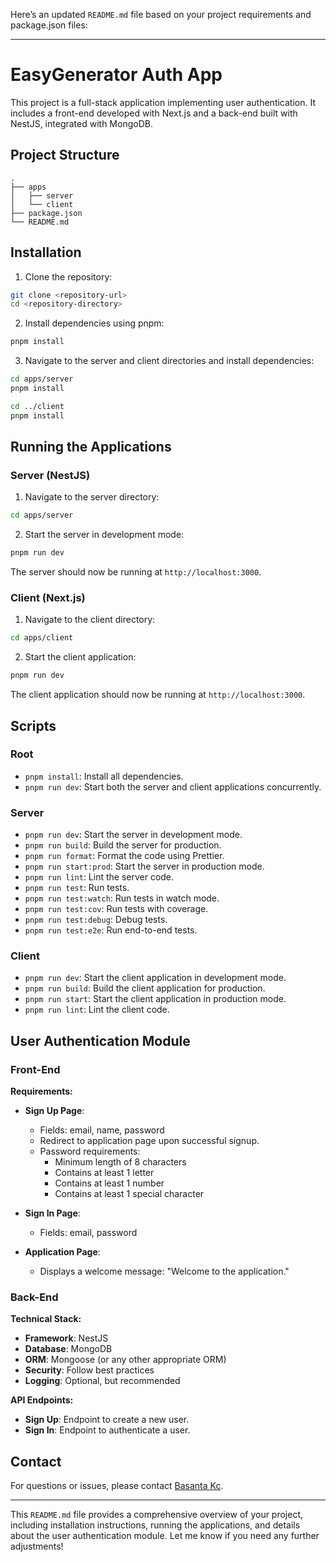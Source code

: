 Here’s an updated `README.md` file based on your project requirements and package.json files:

---

# EasyGenerator Auth App

This project is a full-stack application implementing user authentication. It includes a front-end developed with Next.js and a back-end built with NestJS, integrated with MongoDB.

## Project Structure

```
.
├── apps
│   ├── server
│   └── client
├── package.json
└── README.md
```

## Installation

1. Clone the repository:

```bash
git clone <repository-url>
cd <repository-directory>
```

2. Install dependencies using pnpm:

```bash
pnpm install
```

3. Navigate to the server and client directories and install dependencies:

```bash
cd apps/server
pnpm install

cd ../client
pnpm install
```

## Running the Applications

### Server (NestJS)

1. Navigate to the server directory:

```bash
cd apps/server
```

2. Start the server in development mode:

```bash
pnpm run dev
```

The server should now be running at `http://localhost:3000`.

### Client (Next.js)

1. Navigate to the client directory:

```bash
cd apps/client
```

2. Start the client application:

```bash
pnpm run dev
```

The client application should now be running at `http://localhost:3000`.

## Scripts

### Root

- `pnpm install`: Install all dependencies.
- `pnpm run dev`: Start both the server and client applications concurrently.

### Server

- `pnpm run dev`: Start the server in development mode.
- `pnpm run build`: Build the server for production.
- `pnpm run format`: Format the code using Prettier.
- `pnpm run start:prod`: Start the server in production mode.
- `pnpm run lint`: Lint the server code.
- `pnpm run test`: Run tests.
- `pnpm run test:watch`: Run tests in watch mode.
- `pnpm run test:cov`: Run tests with coverage.
- `pnpm run test:debug`: Debug tests.
- `pnpm run test:e2e`: Run end-to-end tests.

### Client

- `pnpm run dev`: Start the client application in development mode.
- `pnpm run build`: Build the client application for production.
- `pnpm run start`: Start the client application in production mode.
- `pnpm run lint`: Lint the client code.

## User Authentication Module

### Front-End

**Requirements:**

- **Sign Up Page**: 
  - Fields: email, name, password
  - Redirect to application page upon successful signup.
  - Password requirements:
    - Minimum length of 8 characters
    - Contains at least 1 letter
    - Contains at least 1 number
    - Contains at least 1 special character

- **Sign In Page**: 
  - Fields: email, password

- **Application Page**: 
  - Displays a welcome message: "Welcome to the application."

### Back-End

**Technical Stack:**

- **Framework**: NestJS
- **Database**: MongoDB
- **ORM**: Mongoose (or any other appropriate ORM)
- **Security**: Follow best practices
- **Logging**: Optional, but recommended

**API Endpoints:**

- **Sign Up**: Endpoint to create a new user.
- **Sign In**: Endpoint to authenticate a user.


## Contact

For questions or issues, please contact [Basanta Kc](mailto:devbasanta@gmail.com).

---

This `README.md` file provides a comprehensive overview of your project, including installation instructions, running the applications, and details about the user authentication module. Let me know if you need any further adjustments!